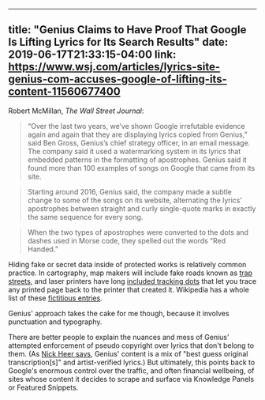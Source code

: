 

---
title: "Genius Claims to Have Proof That Google Is Lifting Lyrics for Its Search Results"
date: 2019-06-17T21:33:15-04:00
link: https://www.wsj.com/articles/lyrics-site-genius-com-accuses-google-of-lifting-its-content-11560677400
---
Robert McMillan, *The Wall Street Journal*: 

> “Over the last two years, we’ve shown Google irrefutable evidence again and again that they are displaying lyrics copied from Genius,” said Ben Gross, Genius’s chief strategy officer, in an email message. The company said it used a watermarking system in its lyrics that embedded patterns in the formatting of apostrophes. Genius said it found more than 100 examples of songs on Google that came from its site.

> Starting around 2016, Genius said, the company made a subtle change to some of the songs on its website, alternating the lyrics’ apostrophes between straight and curly single-quote marks in exactly the same sequence for every song.

> When the two types of apostrophes were converted to the dots and dashes used in Morse code, they spelled out the words “Red Handed.”

Hiding fake or secret data inside of protected works is relatively common practice. In cartography, map makers will include fake roads known as [trap streets][ts], and laser printers have long [included tracking dots][td] that let you trace any printed page back to the printer that created it. Wikipedia has a whole list of these [fictitious entries][fe]. 

Genius' approach takes the cake for me though, because it involves punctuation and typography. 

There are better people to explain the nuances and mess of Genius' attempted enforcement of pseudo copyright over lyrics that don't belong to them. (As [Nick Heer says][pe], Genius' content is a mix of "best guess original transcription[s]" and artist-verified lyrics.) But ultimately, this points back to Google's enormous control over the traffic, and often financial wellbeing, of sites whose content it decides to scrape and surface via Knowledge Panels or Featured Snippets. 

[pe]: https://pxlnv.com/linklog/genius-google-lyrics-ripoff/
[td]: https://en.wikipedia.org/wiki/Machine_Identification_Code
[fe]: https://en.wikipedia.org/wiki/Fictitious_entry
[ts]: https://en.wikipedia.org/wiki/Trap_street